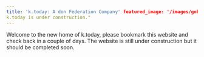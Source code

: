 ```yaml
---
title: 'k.today: A don Federation Company' featured_image: '/images/gohugo-default-sample-hero-image.jpg' description: "
k.today is under construction."
---
```


Welcome to the new home of k.today, please bookmark this website and check back in a couple of days. The website is
still under construction but it should be completed soon.

